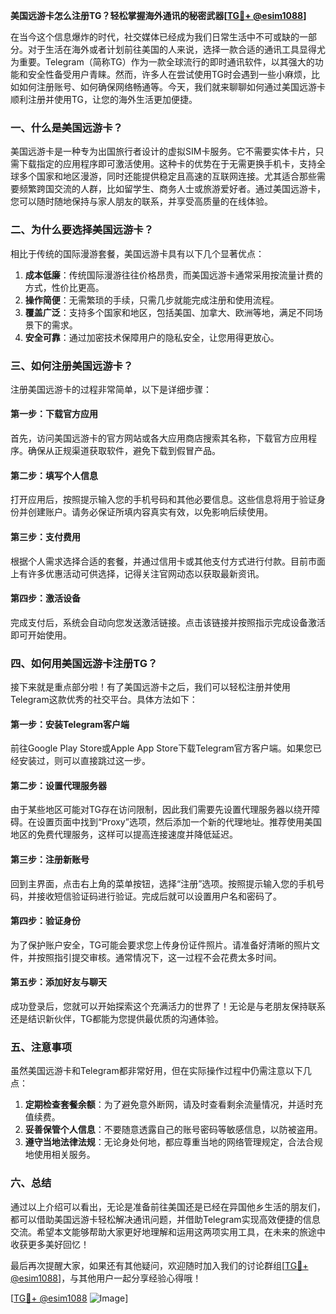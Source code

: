 **美国远游卡怎么注册TG？轻松掌握海外通讯的秘密武器[[TG💪+ @esim1088](https://t.me/s/esim1088)]**

在当今这个信息爆炸的时代，社交媒体已经成为我们日常生活中不可或缺的一部分。对于生活在海外或者计划前往美国的人来说，选择一款合适的通讯工具显得尤为重要。Telegram（简称TG）作为一款全球流行的即时通讯软件，以其强大的功能和安全性备受用户青睐。然而，许多人在尝试使用TG时会遇到一些小麻烦，比如如何注册账号、如何确保网络畅通等。今天，我们就来聊聊如何通过美国远游卡顺利注册并使用TG，让您的海外生活更加便捷。

### 一、什么是美国远游卡？

美国远游卡是一种专为出国旅行者设计的虚拟SIM卡服务。它不需要实体卡片，只需下载指定的应用程序即可激活使用。这种卡的优势在于无需更换手机卡，支持全球多个国家和地区漫游，同时还能提供稳定且高速的互联网连接。尤其适合那些需要频繁跨国交流的人群，比如留学生、商务人士或旅游爱好者。通过美国远游卡，您可以随时随地保持与家人朋友的联系，并享受高质量的在线体验。

### 二、为什么要选择美国远游卡？

相比于传统的国际漫游套餐，美国远游卡具有以下几个显著优点：

1. **成本低廉**：传统国际漫游往往价格昂贵，而美国远游卡通常采用按流量计费的方式，性价比更高。
2. **操作简便**：无需繁琐的手续，只需几步就能完成注册和使用流程。
3. **覆盖广泛**：支持多个国家和地区，包括美国、加拿大、欧洲等地，满足不同场景下的需求。
4. **安全可靠**：通过加密技术保障用户的隐私安全，让您用得更放心。

### 三、如何注册美国远游卡？

注册美国远游卡的过程非常简单，以下是详细步骤：

#### 第一步：下载官方应用

首先，访问美国远游卡的官方网站或各大应用商店搜索其名称，下载官方应用程序。确保从正规渠道获取软件，避免下载到假冒产品。

#### 第二步：填写个人信息

打开应用后，按照提示输入您的手机号码和其他必要信息。这些信息将用于验证身份并创建账户。请务必保证所填内容真实有效，以免影响后续使用。

#### 第三步：支付费用

根据个人需求选择合适的套餐，并通过信用卡或其他支付方式进行付款。目前市面上有许多优惠活动可供选择，记得关注官网动态以获取最新资讯。

#### 第四步：激活设备

完成支付后，系统会自动向您发送激活链接。点击该链接并按照指示完成设备激活即可开始使用。

### 四、如何用美国远游卡注册TG？

接下来就是重点部分啦！有了美国远游卡之后，我们可以轻松注册并使用Telegram这款优秀的社交平台。具体方法如下：

#### 第一步：安装Telegram客户端

前往Google Play Store或Apple App Store下载Telegram官方客户端。如果您已经安装过，则可以直接跳过这一步。

#### 第二步：设置代理服务器

由于某些地区可能对TG存在访问限制，因此我们需要先设置代理服务器以绕开障碍。在设置页面中找到“Proxy”选项，然后添加一个新的代理地址。推荐使用美国地区的免费代理服务，这样可以提高连接速度并降低延迟。

#### 第三步：注册新账号

回到主界面，点击右上角的菜单按钮，选择“注册”选项。按照提示输入您的手机号码，并接收短信验证码进行验证。完成后就可以设置用户名和密码了。

#### 第四步：验证身份

为了保护账户安全，TG可能会要求您上传身份证件照片。请准备好清晰的照片文件，并按照指引提交审核。通常情况下，这一过程不会花费太多时间。

#### 第五步：添加好友与聊天

成功登录后，您就可以开始探索这个充满活力的世界了！无论是与老朋友保持联系还是结识新伙伴，TG都能为您提供最优质的沟通体验。

### 五、注意事项

虽然美国远游卡和Telegram都非常好用，但在实际操作过程中仍需注意以下几点：

1. **定期检查套餐余额**：为了避免意外断网，请及时查看剩余流量情况，并适时充值续费。
2. **妥善保管个人信息**：不要随意透露自己的账号密码等敏感信息，以防被盗用。
3. **遵守当地法律法规**：无论身处何地，都应尊重当地的网络管理规定，合法合规地使用相关服务。

### 六、总结

通过以上介绍可以看出，无论是准备前往美国还是已经在异国他乡生活的朋友们，都可以借助美国远游卡轻松解决通讯问题，并借助Telegram实现高效便捷的信息交流。希望本文能够帮助大家更好地理解和运用这两项实用工具，在未来的旅途中收获更多美好回忆！

最后再次提醒大家，如果还有其他疑问，欢迎随时加入我们的讨论群组[[TG💪+ @esim1088](https://t.me/s/esim1088)]，与其他用户一起分享经验心得哦！

[[TG💪+ @esim1088](https://t.me/s/esim1088) ![Image](https://i.postimg.cc/4NQfJmqS/Snipaste-2025-05-13-00-14-12.png)]